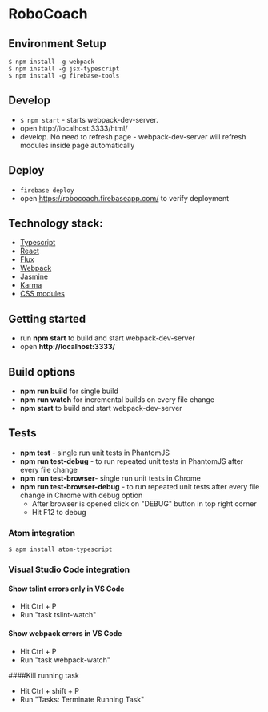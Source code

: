 ﻿# RoboCoach

## Environment Setup
```shell
$ npm install -g webpack
$ npm install -g jsx-typescript
$ npm install -g firebase-tools
```

## Develop
* `$ npm start` - starts webpack-dev-server.
* open http://localhost:3333/html/
* develop. No need to refresh page - webpack-dev-server will refresh modules inside page automatically

## Deploy
* `firebase deploy`
* open https://robocoach.firebaseapp.com/ to verify deployment

## Technology stack:
* [Typescript](https://github.com/Microsoft/TypeScript)
* [React](https://github.com/facebook/react)
* [Flux](https://github.com/facebook/flux)
* [Webpack](https://github.com/webpack/webpack)
* [Jasmine](https://github.com/jasmine/jasmine)
* [Karma](https://github.com/karma-runner/karma)
* [CSS modules](https://github.com/css-modules/css-modules)

## Getting started
* run **npm start** to build and start webpack-dev-server
* open **http://localhost:3333/**

## Build options
* **npm run build** for single build
* **npm run watch** for incremental builds on every file change
* **npm start** to build and start webpack-dev-server

## Tests
* **npm test** - single run unit tests in PhantomJS
* **npm run test-debug** - to run repeated unit tests in PhantomJS after every file change
* **npm run test-browser**- single run unit tests in Chrome
* **npm run test-browser-debug** - to run repeated unit tests after every file change in Chrome with debug option
    * After browser is opened click on "DEBUG" button in top right corner
    * Hit F12 to debug

### Atom integration
```shell
$ apm install atom-typescript
```

### Visual Studio Code integration
#### Show tslint errors only in VS Code
* Hit Ctrl + P
* Run "task tslint-watch"

#### Show webpack errors in VS Code
* Hit Ctrl + P
* Run "task webpack-watch"

####Kill running task
* Hit Ctrl + shift + P
* Run "Tasks: Terminate Running Task"
